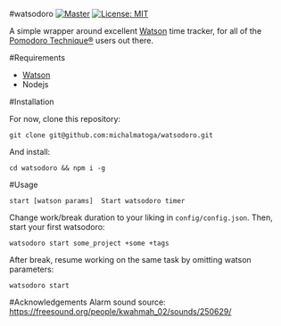 #watsodoro [![Master][ico-travis-master]][link-travis] [![License: MIT](https://img.shields.io/badge/License-MIT-yellow.svg)](https://opensource.org/licenses/MIT)
                                                        
A simple wrapper around excellent [Watson](http://tailordev.github.io/Watson/) time tracker, for all of the [Pomodoro Technique®](https://cirillocompany.de/pages/pomodoro-technique) users out there. 

#Requirements

* [Watson](http://tailordev.github.io/Watson/)
* Nodejs

#Installation

For now, clone this repository:
```
git clone git@github.com:michalmatoga/watsodoro.git
```
And install:
```
cd watsodoro && npm i -g
```

#Usage
```
start [watson params]  Start watsodoro timer
```

Change work/break duration to your liking in `config/config.json`.
Then, start your first watsodoro:
```
watsodoro start some_project +some +tags
```
After break, resume working on the same task by omitting watson parameters:
```
watsodoro start
```

#Acknowledgements
Alarm sound source: https://freesound.org/people/kwahmah_02/sounds/250629/

[ico-travis-master]: https://travis-ci.org/michalmatoga/watsodoro.svg?branch=master
[link-travis]: https://travis-ci.org/michalmatoga/watsodoro
